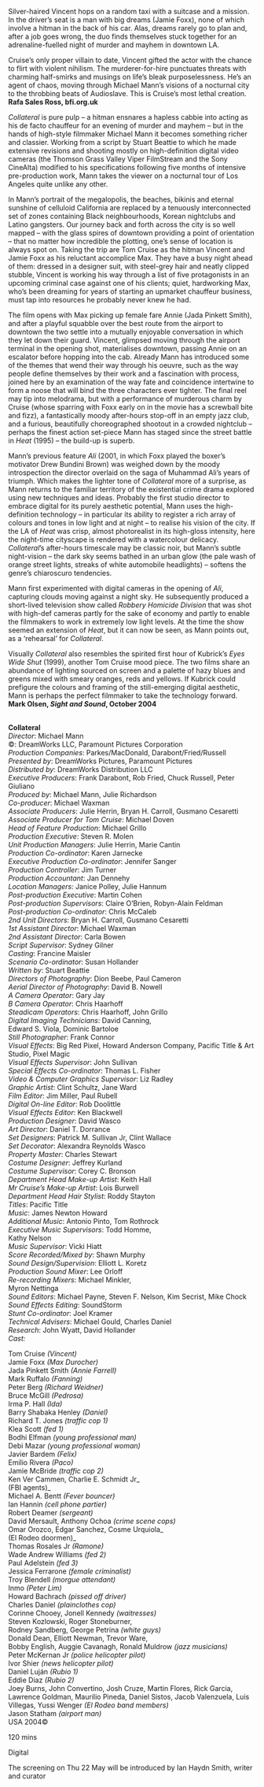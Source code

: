 
Silver-haired Vincent hops on a random taxi with a suitcase and a mission. In the driver’s seat is a man with big dreams (Jamie Foxx), none of which involve a hitman in the back of his car. Alas, dreams rarely go to plan and, after a job goes wrong, the duo finds themselves stuck together for an adrenaline-fuelled night of murder and mayhem in downtown LA.

Cruise’s only proper villain to date, Vincent gifted the actor with the chance to flirt with violent nihilism. The murderer-for-hire punctuates threats with charming half-smirks and musings on life’s bleak purposelessness. He’s an agent of chaos, moving through Michael Mann’s visions of a nocturnal city to the throbbing beats of Audioslave. This is Cruise’s most lethal creation.  
**Rafa Sales Ross, bfi.org.uk**

_Collateral_ is pure pulp – a hitman ensnares a hapless cabbie into acting as his de facto chauffeur for an evening of murder and mayhem – but in the hands of high-style filmmaker Michael Mann it becomes something richer and classier. Working from a script by Stuart Beattie to which he made extensive revisions and shooting mostly on high-definition digital video cameras (the Thomson Grass Valley Viper FilmStream and the Sony CineAlta) modified to his specifications following five months of intensive pre-production work, Mann takes the viewer on a nocturnal tour of Los Angeles quite unlike any other.

In Mann’s portrait of the megalopolis, the beaches, bikinis and eternal sunshine of celluloid California are replaced by a tenuously interconnected set of zones containing Black neighbourhoods, Korean nightclubs and Latino gangsters. Our journey back and forth across the city is so well mapped – with the glass spires of downtown providing a point of orientation – that no matter how incredible the plotting, one’s sense of location is always spot on. Taking the trip are Tom Cruise as the hitman Vincent and Jamie Foxx as his reluctant accomplice Max. They have a busy night ahead of them: dressed in a designer suit, with steel-grey hair and neatly clipped stubble, Vincent is working his way through a list of five protagonists in an upcoming criminal case against one of his clients; quiet, hardworking Max, who’s been dreaming for years of starting an upmarket chauffeur business, must tap into resources he probably never knew he had.

The film opens with Max picking up female fare Annie (Jada Pinkett Smith), and after a playful squabble over the best route from the airport to downtown the two settle into a mutually enjoyable conversation in which they let down their guard. Vincent, glimpsed moving through the airport terminal in the opening shot, materialises downtown, passing Annie on an escalator before hopping into the cab. Already Mann has introduced some of the themes that wend their way through his oeuvre, such as the way people define themselves by their work and a fascination with process, joined here by an examination of the way fate and coincidence intertwine to form a noose that will bind the three characters ever tighter. The final reel may tip into melodrama, but with a performance of murderous charm by Cruise (whose sparring with Foxx early on in the movie has a screwball bite and fizz), a fantastically moody after-hours stop-off in an empty jazz club, and a furious, beautifully choreographed shootout in a crowded nightclub – perhaps the finest action set-piece Mann has staged since the street battle in _Heat_ (1995) – the build-up is superb.

Mann’s previous feature _Ali_ (2001, in which Foxx played the boxer’s motivator Drew Bundini Brown) was weighed down by the moody introspection the director overlaid on the saga of Muhammad Ali’s years of triumph. Which makes the lighter tone of _Collateral_ more of a surprise, as Mann returns to the familiar territory of the existential crime drama explored using new techniques and ideas. Probably the first studio director to embrace digital for its purely aesthetic potential, Mann uses the high-definition technology – in particular its ability to register a rich array of colours and tones in low light and at night – to realise his vision of the city. If the LA of _Heat_ was crisp, almost photorealist in its high-gloss intensity, here the night-time cityscape is rendered with a watercolour delicacy. _Collateral_’s after-hours timescale may be classic noir, but Mann’s subtle night-vision – the dark sky seems bathed in an urban glow (the pale wash of orange street lights, streaks of white automobile headlights) – softens the genre’s chiaroscuro tendencies.

Mann first experimented with digital cameras in the opening of _Ali_, capturing clouds moving against a night sky. He subsequently produced a short-lived television show called _Robbery Homicide Division_ that was shot with high-def cameras partly for the sake of economy and partly to enable the filmmakers to work in extremely low light levels. At the time the show seemed an extension of _Heat_, but it can now be seen, as Mann points out, as a ‘rehearsal’ for _Collateral_.

Visually _Collateral_ also resembles the spirited first hour of Kubrick’s _Eyes Wide Shut_ (1999), another Tom Cruise mood piece. The two films share an abundance of lighting sourced on screen and a palette of hazy blues and greens mixed with smeary oranges, reds and yellows. If Kubrick could prefigure the colours and framing of the still-emerging digital aesthetic, Mann is perhaps the perfect filmmaker to take the technology forward.  
**Mark Olsen, _Sight and Sound_, October 2004**
<br><br>

**Collateral**  
_Director_: Michael Mann  
©: DreamWorks LLC,  Paramount Pictures Corporation  
_Production Companies_: Parkes/MacDonald, Darabont/Fried/Russell  
_Presented by_: DreamWorks Pictures,  Paramount Pictures  
_Distributed by_: DreamWorks Distribution LLC  
_Executive Producers_: Frank Darabont, Rob Fried, Chuck Russell, Peter Giuliano  
_Produced by_: Michael Mann, Julie Richardson  
_Co-producer_: Michael Waxman  
_Associate Producers_: Julie Herrin,  Bryan H. Carroll, Gusmano Cesaretti  
_Associate Producer for Tom Cruise_: Michael Doven  
_Head of Feature Production_: Michael Grillo  
_Production Executive_: Steven R. Molen  
_Unit Production Managers_: Julie Herrin,  Marie Cantin  
_Production Co-ordinator_: Karen Jarnecke  
_Executive Production Co-ordinator_: Jennifer Sanger  
_Production Controller_: Jim Turner  
_Production Accountant_: Jan Dennehy  
_Location Managers_: Janice Polley, Julie Hannum  
_Post-production Executive_: Martin Cohen  
_Post-production Supervisors_: Claire O’Brien,  Robyn-Alain Feldman  
_Post-production Co-ordinator_: Chris McCaleb  
_2nd Unit Directors_: Bryan H. Carroll,  Gusmano Cesaretti  
_1st Assistant Director_: Michael Waxman  
_2nd Assistant Director_: Carla Bowen  
_Script Supervisor_: Sydney Gilner  
_Casting_: Francine Maisler  
_Scenario Co-ordinator_: Susan Hollander  
_Written by_: Stuart Beattie  
_Directors of Photography_: Dion Beebe,  Paul Cameron  
_Aerial Director of Photography_: David B. Nowell  
_A Camera Operator_: Gary Jay  
_B Camera Operator_: Chris Haarhoff  
_Steadicam Operators_: Chris Haarhoff, John Grillo  
_Digital Imaging Technicians_: David Canning,  
Edward S. Viola, Dominic Bartoloe  
_Still Photographer_: Frank Connor  
_Visual Effects_: Big Red Pixel, Howard Anderson Company, Pacific Title & Art Studio, Pixel Magic  
_Visual Effects Supervisor_: John Sullivan  
_Special Effects Co-ordinator_: Thomas L. Fisher  
_Video & Computer Graphics Supervisor_: Liz Radley  
_Graphic Artist_: Clint Schultz, Jane Ward  
_Film Editor_: Jim Miller, Paul Rubell  
_Digital On-line Editor_: Rob Doolittle  
_Visual Effects Editor_: Ken Blackwell  
_Production Designer_: David Wasco  
_Art Director_: Daniel T. Dorrance  
_Set Designers_: Patrick M. Sullivan Jr, Clint Wallace  
_Set Decorator_: Alexandra Reynolds Wasco  
_Property Master_: Charles Stewart  
_Costume Designer_: Jeffrey Kurland  
_Costume Supervisor_: Corey C. Bronson  
_Department Head Make-up Artist_: Keith Hall  
_Mr Cruise’s Make-up Artist_: Lois Burwell  
_Department Head Hair Stylist_: Roddy Stayton  
_Titles_: Pacific Title  
_Music_: James Newton Howard  
_Additional Music_: Antonio Pinto, Tom Rothrock  
_Executive Music Supervisors_: Todd Homme,  
Kathy Nelson  
_Music Supervisor_: Vicki Hiatt  
_Score Recorded/Mixed by_: Shawn Murphy  
_Sound Design/Supervision_: Elliott L. Koretz  
_Production Sound Mixer_: Lee Orloff  
_Re-recording Mixers_: Michael Minkler,  
Myron Nettinga  
_Sound Editors_: Michael Payne, Steven F. Nelson, Kim Secrist, Mike Chock  
_Sound Effects Editing_: SoundStorm  
_Stunt Co-ordinator_: Joel Kramer  
_Technical Advisers_: Michael Gould, Charles Daniel  
_Research_: John Wyatt, David Hollander  
_Cast:_

Tom Cruise _(Vincent)_  
Jamie Foxx _(Max Durocher)_  
Jada Pinkett Smith _(Annie Farrell)_  
Mark Ruffalo _(Fanning)_  
Peter Berg _(Richard Weidner)_  
Bruce McGill _(Pedrosa)_  
Irma P. Hall _(Ida)_  
Barry Shabaka Henley _(Daniel)_  
Richard T. Jones _(traffic cop 1)_  
Klea Scott _(fed 1)_  
Bodhi Elfman _(young professional man)_  
Debi Mazar _(young professional woman)_  
Javier Bardem _(Felix)_  
Emilio Rivera _(Paco)_  
Jamie McBride _(traffic cop 2)_  
Ken Ver Cammen, Charlie E. Schmidt Jr_  
(FBI agents)_  
Michael A. Bentt _(Fever bouncer)_  
Ian Hannin _(cell phone partier)_  
Robert Deamer _(sergeant)_  
David Mersault, Anthony Ochoa _(crime scene cops)_  
Omar Orozco, Edgar Sanchez, Cosme Urquiola_  
(El Rodeo doormen)_  
Thomas Rosales Jr _(Ramone)_  
Wade Andrew Williams _(fed 2)_  
Paul Adelstein _(fed 3)_  
Jessica Ferrarone _(female criminalist)_  
Troy Blendell _(morgue attendant)_  
Inmo _(Peter Lim)_  
Howard Bachrach _(pissed off driver)_  
Charles Daniel _(plainclothes cop)_  
Corinne Chooey, Jonell Kennedy _(waitresses)_  
Steven Kozlowski, Roger Stoneburner,  
Rodney Sandberg, George Petrina _(white guys)_  
Donald Dean, Elliott Newman, Trevor Ware,  
Bobby English, Auggie Cavanagh, Ronald Muldrow _(jazz musicians)_  
Peter McKernan Jr _(police helicopter pilot)_  
Ivor Shier _(news helicopter pilot)_  
Daniel Luján _(Rubio 1)_  
Eddie Diaz _(Rubio 2)_  
Joey Burns, John Convertino, Josh Cruze, Martin Flores, Rick Garcia, Lawrence Goldman, Maurilio Pineda, Daniel Sistos, Jacob Valenzuela, Luis Villegas, Yussi Wenger _(El Rodeo band members)_  
Jason Statham _(airport man)_  
USA 2004©

120 mins

Digital

The screening on Thu 22 May will be introduced by Ian Haydn Smith, writer and curator
<!--stackedit_data:
eyJoaXN0b3J5IjpbLTI5NTI0OTQxNF19
-->